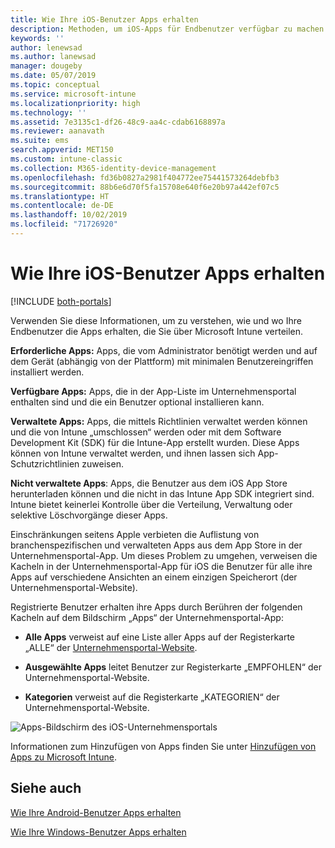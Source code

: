 ```yaml
---
title: Wie Ihre iOS-Benutzer Apps erhalten
description: Methoden, um iOS-Apps für Endbenutzer verfügbar zu machen.
keywords: ''
author: lenewsad
ms.author: lanewsad
manager: dougeby
ms.date: 05/07/2019
ms.topic: conceptual
ms.service: microsoft-intune
ms.localizationpriority: high
ms.technology: ''
ms.assetid: 7e3135c1-df26-48c9-aa4c-cdab6168897a
ms.reviewer: aanavath
ms.suite: ems
search.appverid: MET150
ms.custom: intune-classic
ms.collection: M365-identity-device-management
ms.openlocfilehash: fd36b0827a2981f404772ee75441573264debfb3
ms.sourcegitcommit: 88b6e6d70f5fa15708e640f6e20b97a442ef07c5
ms.translationtype: HT
ms.contentlocale: de-DE
ms.lasthandoff: 10/02/2019
ms.locfileid: "71726920"
---
```

# <a name="how-your-ios-users-get-their-apps"></a>Wie Ihre iOS-Benutzer Apps erhalten

[!INCLUDE [both-portals](../../intune-classic/includes/note-for-both-portals.md)]

Verwenden Sie diese Informationen, um zu verstehen, wie und wo Ihre Endbenutzer die Apps erhalten, die Sie über Microsoft Intune verteilen.

**Erforderliche Apps:** Apps, die vom Administrator benötigt werden und auf dem Gerät (abhängig von der Plattform) mit minimalen Benutzereingriffen installiert werden.

**Verfügbare Apps:** Apps, die in der App-Liste im Unternehmensportal enthalten sind und die ein Benutzer optional installieren kann.

**Verwaltete Apps:** Apps, die mittels Richtlinien verwaltet werden können und die von Intune „umschlossen“ werden oder mit dem Software Development Kit (SDK) für die Intune-App erstellt wurden. Diese Apps können von Intune verwaltet werden, und ihnen lassen sich App-Schutzrichtlinien zuweisen.

**Nicht verwaltete Apps**: Apps, die Benutzer aus dem iOS App Store herunterladen können und die nicht in das Intune App SDK integriert sind. Intune bietet keinerlei Kontrolle über die Verteilung, Verwaltung oder selektive Löschvorgänge dieser Apps.  

Einschränkungen seitens Apple verbieten die Auflistung von branchenspezifischen und verwalteten Apps aus dem App Store in der Unternehmensportal-App. Um dieses Problem zu umgehen, verweisen die Kacheln in der Unternehmensportal-App für iOS die Benutzer für alle ihre Apps auf verschiedene Ansichten an einem einzigen Speicherort (der Unternehmensportal-Website).

Registrierte Benutzer erhalten ihre Apps durch Berühren der folgenden Kacheln auf dem Bildschirm „Apps“ der Unternehmensportal-App:

- **Alle Apps** verweist auf eine Liste aller Apps auf der Registerkarte „ALLE“ der [Unternehmensportal-Website](https://portal.manage.microsoft.com).

- **Ausgewählte Apps** leitet Benutzer zur Registerkarte „EMPFOHLEN“ der Unternehmensportal-Website.

- **Kategorien** verweist auf die Registerkarte „KATEGORIEN“ der Unternehmensportal-Website.


![Apps-Bildschirm des iOS-Unternehmensportals](./media/end-user-apps-ios/ios-cp-app-main-apps-screen.png)

Informationen zum Hinzufügen von Apps finden Sie unter [Hinzufügen von Apps zu Microsoft Intune](../apps/apps-add.md).

## <a name="see-also"></a>Siehe auch
[Wie Ihre Android-Benutzer Apps erhalten](end-user-apps-android.md)

[Wie Ihre Windows-Benutzer Apps erhalten](end-user-apps-windows.md)
